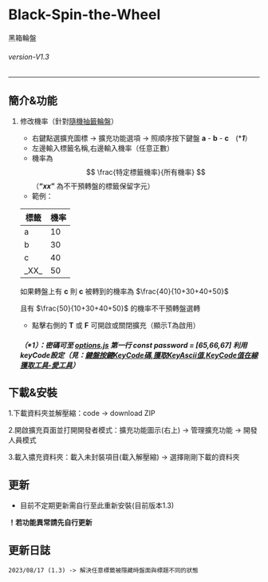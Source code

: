 # Black-Spin-the-Wheel
黑箱輪盤
###### *version-V1.3* 
---

## 簡介&功能

1. 修改機率（針對[隨機抽籤輪盤](https://tw.piliapp.com/random/wheel/)）
    - 右鍵點選擴充圖標 -> 擴充功能選項 -> 照順序按下鍵盤 **a** - **b** - **c**　(****1***）
    - 左邊輸入標籤名稱,右邊輸入機率（任意正數）
    - 機率為 $$ \frac{特定標籤機率}{所有機率} $$  （**“_xx_”** 為不干預轉盤的標籤保留字元）
    - 範例：
    
    |  標籤   | 機率  |
    |  ----  | ----  |
    | a  | 10 |
    | b  | 30 |
    | c  | 40 | 
    |\_XX\_|50|

      如果轉盤上有 **c** 則 **c** 被轉到的機率為 $\frac{40}{10+30+40+50}$
   
      且有 $\frac{50}{10+30+40+50}$ 的機率不干預轉盤選轉
    - 點擊右側的 **T** 或 **F** 可開啟或關閉擴充（顯示T為啟用）
    ##### （****1***）：密碼可至 **[options.js](https://github.com/jx06T/Black-Spin-the-Wheel/blob/main/options.js)** 第一行 *const password = [65,66,67]* 利用**keyCode**設定（見：[鍵盤按鍵KeyCode碼,獲取KeyAscii值,KeyCode值在線獲取工具-愛工具](https://tool.chkaja.com/keyboardcode/#:~:text=%E5%9C%A8%E6%AD%A4%E8%BC%B8%E5%85%A5%E6%8C%89%E9%8D%B5-,%E6%AD%A4%E8%99%95%E9%A1%AF%E7%A4%BAKeyCode%E5%80%BC,-%E5%AD%97%E6%AF%8D%E5%92%8C%E6%95%B8%E5%AD%97%E9%8D%B5)）

## 下載&安裝

1.下載資料夾並解壓縮：code -> download ZIP

2.開啟擴充頁面並打開開發者模式：擴充功能圖示(右上) -> 管理擴充功能 -> 開發人員模式

3.載入擃充資料夾：載入未封裝項目(載入解壓縮) -> 選擇剛剛下載的資料夾

## 更新

- 目前不定期更新需自行至此重新安裝(目前版本1.3)

**！若功能異常請先自行更新**

## 更新日誌
    2023/08/17 (1.3) -> 解決任意標籤被隱藏時盤面與標題不同的狀態
    
